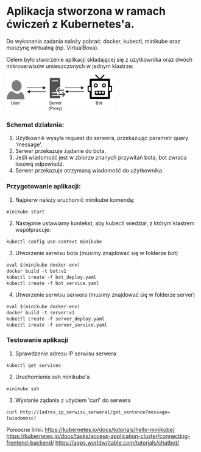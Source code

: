 # Aplikacja stworzona w ramach ćwiczeń z Kubernetes'a. 

Do wykonania zadania należy pobrać: docker, kubectl, minikube oraz maszynę wirtualną (np. VirtualBoxa).

Celem było stworzenie aplikacji składającej się z użytkownika oraz dwóch mikroserwisów umieszczonych w jednym klastrze:

![Diagram](https://github.com/lukaszmalyszko/practice-minikube1/blob/master/Untitled%20Diagram.jpg)

### Schemat działania:
1. Użytkownik wysyła request do serwera, przekazując parametr query 'message'.
2. Serwer przekazuje żądanie do bota.
3. Jeśli wiadomość jest w zbiorze znanych przywitań bota, bot zwraca losową odpowiedź.
4. Serwer przekazuje otrzymaną wiadomość do użytkownika.

### Przygotowanie aplikacji:
1. Najpierw należy uruchomić minikube komendą:
  ```
  minikube start
  ```

2. Następnie ustawiamy kontekst, aby kubectl wiedział, z którym klastrem współpracuje:
  ```
  kubectl config use-context minikube
  ```

3. Utworzenie serwisu bota (musimy znajdować się w folderze bot)
  ```
  eval $(minikube docker-env)
  docker build -t bot:v1
  kubectl create -f bot_deploy.yaml
  kubectl create -f bot_service.yaml
  ```

4. Utworzenie serwisu serwera (musimy znajdować się w folderze server)
  ```
  eval $(minikube docker-env)
  docker build -t server:v1
  kubectl create -f server_deploy.yaml
  kubectl create -f server_service.yaml
  ```

### Testowanie aplikacji
1. Sprawdzenie adresu IP serwisu serwera
  ```
  kubectl get services
  ```
2. Uruchomienie ssh minikube'a
  ```
  minikube ssh
  ```
3. Wysłanie żądania z użyciem 'curl' do serwera
  ```
  curl http://[adres_ip_serwisu_serwera]/get_sentence?message=[wiadomosc]
  ```
  
  
  
Pomocne linki:
https://kubernetes.io/docs/tutorials/hello-minikube/
https://kubernetes.io/docs/tasks/access-application-cluster/connecting-frontend-backend/
https://apps.worldwritable.com/tutorials/chatbot/
